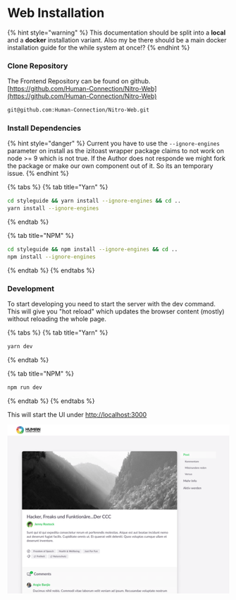 # Web Installation

{% hint style="warning" %}
This documentation should be split into a **local** and a **docker** installation variant. Also my be there should be a main docker installation guide for the while system at once!?
{% endhint %}

### Clone Repository

The Frontend Repository can be found on github.  
[https://github.com/Human-Connection/Nitro-Web](https://github.com/Human-Connection/Nitro-Web)

```bash
git@github.com:Human-Connection/Nitro-Web.git
```

### Install Dependencies

{% hint style="danger" %}
Current you have to use the `--ignore-engines` parameter on install as the izitoast wrapper package claims to not work on node &gt;= 9 which is not true. If the Author does not responde we might fork the package or make our own component out of it. So its an temporary issue.
{% endhint %}

{% tabs %}
{% tab title="Yarn" %}
```bash
cd styleguide && yarn install --ignore-engines && cd ..
yarn install --ignore-engines
```
{% endtab %}

{% tab title="NPM" %}
```bash
cd styleguide && npm install --ignore-engines && cd ..
npm install --ignore-engines
```
{% endtab %}
{% endtabs %}

### Development

To start developing you need to start the server with the dev command. This will give you "hot reload" which updates the browser content \(mostly\) without reloading the whole page.

{% tabs %}
{% tab title="Yarn" %}
```bash
yarn dev
```
{% endtab %}

{% tab title="NPM" %}
```bash
npm run dev
```
{% endtab %}
{% endtabs %}

This will start the UI under [http://localhost:3000](http://localhost:3000)

![You should see this under http://localhost:3000](../.gitbook/assets/screenshot.png)



